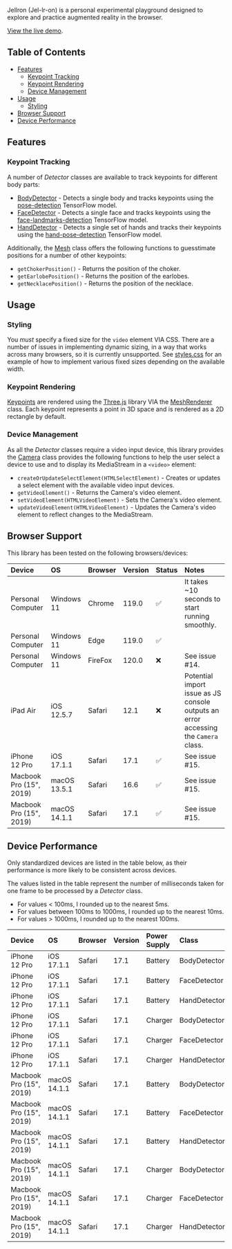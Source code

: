Jellron (Jel-lr-on) is a personal experimental playground designed to explore and practice augmented reality in the browser.

[View the live demo](http://valkryst.github.io/Jellron/).

## Table of Contents

* [Features](https://github.com/Valkryst/Jellron#features)
  * [Keypoint Tracking](https://github.com/Valkryst/Jellron#keypoint-tracking)
  * [Keypoint Rendering](https://github.com/Valkryst/Jellron#keypoint-rendering)
  * [Device Management](https://github.com/Valkryst/Jellron#device-management)
* [Usage](https://github.com/Valkryst/Jellron#usage)
  * [Styling](https://github.com/Valkryst/Jellron#styling) 
* [Browser Support](https://github.com/Valkryst/Jellron#browser-support)
* [Device Performance](https://github.com/Valkryst/Jellron#device-performance)

## Features

### Keypoint Tracking

A number of _Detector_ classes are available to track keypoints for different body parts:

- [BodyDetector](https://github.com/Valkryst/Jellron/blob/master/js/body_detector.js) - Detects a single body and tracks keypoints using the [pose-detection](https://github.com/tensorflow/tfjs-models/tree/master/pose-detection/src/blazepose_tfjs) TensorFlow model.
- [FaceDetector](https://github.com/Valkryst/Jellron/blob/master/js/face_detector.js) - Detects a single face and tracks keypoints using the [face-landmarks-detection](https://github.com/tensorflow/tfjs-models/tree/master/face-landmarks-detection/src/tfjs) TensorFlow model.
- [HandDetector](https://github.com/Valkryst/Jellron/blob/master/js/hand_detector.js) - Detects a single set of hands and tracks their keypoints using the [hand-pose-detection](https://github.com/tensorflow/tfjs-models/tree/master/hand-pose-detection/src/tfjs) TensorFlow model.

Additionally, the [Mesh](https://github.com/Valkryst/Jellron/blob/master/js/mesh.js) class offers the following functions to guesstimate positions for a number of other keypoints:

- `getChokerPosition()` - Returns the position of the choker.
- `getEarlobePosition()` - Returns the position of the earlobes.
- `getNecklacePosition()` - Returns the position of the necklace.

## Usage

### Styling

You _must_ specify a fixed size for the `video` element VIA CSS. There are a number of issues in implementing dynamic
sizing, in a way that works across many browsers, so it is currently unsupported. See [styles.css](https://github.com/Valkryst/Jellron/blob/master/css/styles.css)
for an example of how to implement various fixed sizes depending on the available width.

### Keypoint Rendering

[Keypoints](https://github.com/Valkryst/Jellron/blob/master/js/keypoint.js) are rendered using the
[Three.js](https://threejs.org/) library VIA the [MeshRenderer](https://github.com/Valkryst/Jellron/blob/master/js/mesh_renderer.js)
class. Each keypoint represents a point in 3D space and is rendered as a 2D rectangle by default.

### Device Management

As all the _Detector_ classes require a video input device, this library provides the [Camera](https://github.com/Valkryst/Jellron/blob/master/js/camera.js)
class provides the following functions to help the user select a device to use and to display its MediaStream in a 
`<video>` element:

- `createOrUpdateSelectElement(HTMLSelectElement)` - Creates or updates a select element with the available video input devices.
- `getVideoElement()` - Returns the Camera's video element.
- `setVideoElement(HTMLVideoElement)` - Sets the Camera's video element.
- `updateVideoElement(HTMLVideoElement)` - Updates the Camera's video element to reflect changes to the MediaStream.

## Browser Support

This library has been tested on the following browsers/devices:

| Device                  | OS           | Browser | Version | Status | Notes                                                                                                 |
|:------------------------|:-------------|:--------|:--------|:-------|:------------------------------------------------------------------------------------------------------|
| Personal Computer       | Windows 11   | Chrome  | 119.0   | ✅      | It takes ~10 seconds to start running smoothly.                                                       |
| Personal Computer       | Windows 11   | Edge    | 119.0   | ✅      |                                                                                                       |
| Personal Computer       | Windows 11   | FireFox | 120.0   | ❌      | See issue #14.                                                                                        |
| iPad Air                | iOS 12.5.7   | Safari  | 12.1    | ❌      | Potential import issue as JS console outputs an error accessing the `Camera` class.                   |
| iPhone 12 Pro           | iOS 17.1.1   | Safari  | 17.1    | ✅      | See issue #15.                                                                                        |
| Macbook Pro (15", 2019) | macOS 13.5.1 | Safari  | 16.6    | ✅      | See issue #15.                                                                                        |
| Macbook Pro (15", 2019) | macOS 14.1.1 | Safari  | 17.1    | ✅      | See issue #15.                                                                                        |                                                      

## Device Performance

Only standardized devices are listed in the table below, as their performance is more likely to be consistent across
devices.

The values listed in the table represent the number of milliseconds taken for one frame to be processed by a _Detector_
class.

* For values < 100ms, I rounded up to the nearest 5ms.
* For values between 100ms to 1000ms, I rounded up to the nearest 10ms.
* For values > 1000ms, I rounded up to the nearest 100ms.

| Device                        | OS           | Browser | Version | Power Supply | Class        | Avg.       |
|:------------------------------|:-------------|:--------|:--------|:-------------|:-------------|:-----------|
| iPhone 12 Pro                 | iOS 17.1.1   | Safari  | 17.1    | Battery      | BodyDetector | 35         |
| iPhone 12 Pro                 | iOS 17.1.1   | Safari  | 17.1    | Battery      | FaceDetector | 130        |
| iPhone 12 Pro                 | iOS 17.1.1   | Safari  | 17.1    | Battery      | HandDetector | 120        |
| iPhone 12 Pro                 | iOS 17.1.1   | Safari  | 17.1    | Charger      | BodyDetector | No change. |
| iPhone 12 Pro                 | iOS 17.1.1   | Safari  | 17.1    | Charger      | FaceDetector | No change. |
| iPhone 12 Pro                 | iOS 17.1.1   | Safari  | 17.1    | Charger      | HandDetector | No change. |
| Macbook Pro (15", 2019)       | macOS 14.1.1 | Safari  | 17.1    | Battery      | BodyDetector | 50         |
| Macbook Pro (15", 2019)       | macOS 14.1.1 | Safari  | 17.1    | Battery      | FaceDetector | 390        |
| Macbook Pro (15", 2019)       | macOS 14.1.1 | Safari  | 17.1    | Battery      | HandDetector | 1100       |
| Macbook Pro (15", 2019)       | macOS 14.1.1 | Safari  | 17.1    | Charger      | BodyDetector | 45         |
| Macbook Pro (15", 2019)       | macOS 14.1.1 | Safari  | 17.1    | Charger      | FaceDetector | 220        |
| Macbook Pro (15", 2019)       | macOS 14.1.1 | Safari  | 17.1    | Charger      | HandDetector | 620        |
